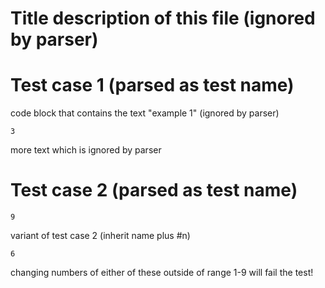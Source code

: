 ﻿Title description of this file (ignored by parser)
==================================================

# Test case 1 (parsed as test name)

code block that contains the text "example 1" (ignored by parser)

```
3
```

more text which is ignored by parser

# Test case 2 (parsed as test name)

```
9
```

variant of test case 2 (inherit name plus #n)
```
6
```

changing numbers of either of these outside of range 1-9 will fail the test!